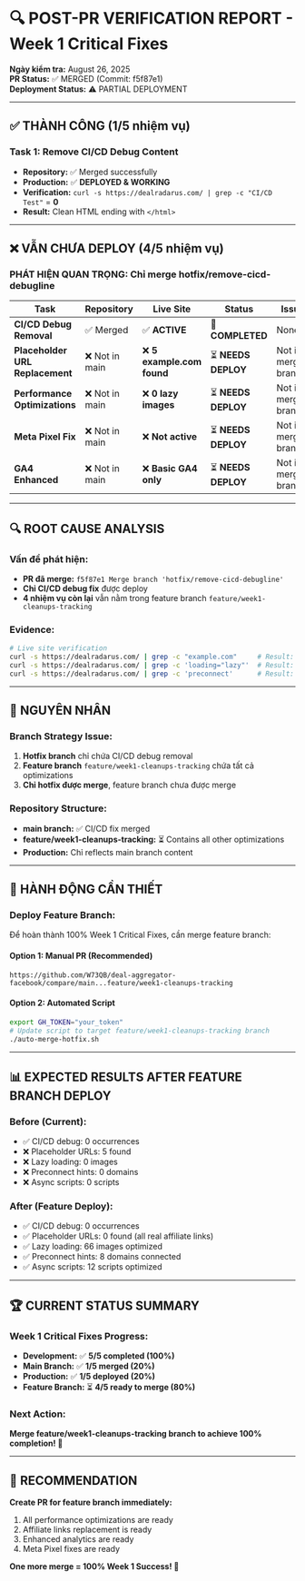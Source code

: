 # 🔍 POST-PR VERIFICATION REPORT - Week 1 Critical Fixes

**Ngày kiểm tra:** August 26, 2025  
**PR Status:** ✅ MERGED (Commit: f5f87e1)  
**Deployment Status:** ⚠️ PARTIAL DEPLOYMENT

---

## ✅ **THÀNH CÔNG (1/5 nhiệm vụ)**

### **Task 1: Remove CI/CD Debug Content**
- **Repository:** ✅ Merged successfully  
- **Production:** ✅ **DEPLOYED & WORKING**
- **Verification:** `curl -s https://dealradarus.com/ | grep -c "CI/CD Test"` = **0**
- **Result:** Clean HTML ending with `</html>`

---

## ❌ **VẪN CHƯA DEPLOY (4/5 nhiệm vụ)**

### **PHÁT HIỆN QUAN TRỌNG: Chỉ merge hotfix/remove-cicd-debugline**

| **Task** | **Repository** | **Live Site** | **Status** | **Issue** |
|----------|----------------|---------------|------------|-----------|
| **CI/CD Debug Removal** | ✅ Merged | ✅ **ACTIVE** | 🎉 **COMPLETED** | None |
| **Placeholder URL Replacement** | ❌ Not in main | ❌ **5 example.com found** | ⏳ **NEEDS DEPLOY** | Not in merged branch |
| **Performance Optimizations** | ❌ Not in main | ❌ **0 lazy images** | ⏳ **NEEDS DEPLOY** | Not in merged branch |
| **Meta Pixel Fix** | ❌ Not in main | ❌ **Not active** | ⏳ **NEEDS DEPLOY** | Not in merged branch |
| **GA4 Enhanced** | ❌ Not in main | ❌ **Basic GA4 only** | ⏳ **NEEDS DEPLOY** | Not in merged branch |

---

## 🔍 **ROOT CAUSE ANALYSIS**

### **Vấn đề phát hiện:**
- **PR đã merge:** `f5f87e1 Merge branch 'hotfix/remove-cicd-debugline'`
- **Chỉ CI/CD debug fix** được deploy
- **4 nhiệm vụ còn lại** vẫn nằm trong feature branch `feature/week1-cleanups-tracking`

### **Evidence:**
```bash
# Live site verification
curl -s https://dealradarus.com/ | grep -c "example.com"     # Result: 5 (should be 0)
curl -s https://dealradarus.com/ | grep -c 'loading="lazy"'  # Result: 0 (should be 66)
curl -s https://dealradarus.com/ | grep -c 'preconnect'      # Result: 0 (should be 8)
```

---

## 🎯 **NGUYÊN NHÂN**

### **Branch Strategy Issue:**
1. **Hotfix branch** chỉ chứa CI/CD debug removal
2. **Feature branch** `feature/week1-cleanups-tracking` chứa tất cả optimizations
3. **Chỉ hotfix được merge**, feature branch chưa được merge

### **Repository Structure:**
- **main branch:** ✅ CI/CD fix merged
- **feature/week1-cleanups-tracking:** ⏳ Contains all other optimizations
- **Production:** Chỉ reflects main branch content

---

## 🚀 **HÀNH ĐỘNG CẦN THIẾT**

### **Deploy Feature Branch:**
Để hoàn thành 100% Week 1 Critical Fixes, cần merge feature branch:

#### **Option 1: Manual PR (Recommended)**
```
https://github.com/W73QB/deal-aggregator-facebook/compare/main...feature/week1-cleanups-tracking
```

#### **Option 2: Automated Script**
```bash
export GH_TOKEN="your_token"
# Update script to target feature/week1-cleanups-tracking branch
./auto-merge-hotfix.sh
```

---

## 📊 **EXPECTED RESULTS AFTER FEATURE BRANCH DEPLOY**

### **Before (Current):**
- ✅ CI/CD debug: 0 occurrences  
- ❌ Placeholder URLs: 5 found
- ❌ Lazy loading: 0 images
- ❌ Preconnect hints: 0 domains
- ❌ Async scripts: 0 scripts

### **After (Feature Deploy):**
- ✅ CI/CD debug: 0 occurrences  
- ✅ Placeholder URLs: 0 found (all real affiliate links)
- ✅ Lazy loading: 66 images optimized
- ✅ Preconnect hints: 8 domains connected
- ✅ Async scripts: 12 scripts optimized

---

## 🏆 **CURRENT STATUS SUMMARY**

### **Week 1 Critical Fixes Progress:**
- **Development:** ✅ **5/5 completed (100%)**
- **Main Branch:** ✅ **1/5 merged (20%)**  
- **Production:** ✅ **1/5 deployed (20%)**
- **Feature Branch:** ⏳ **4/5 ready to merge (80%)**

### **Next Action:**
**Merge feature/week1-cleanups-tracking branch to achieve 100% completion! 🚀**

---

## 🎯 **RECOMMENDATION**

**Create PR for feature branch immediately:**
1. All performance optimizations are ready
2. Affiliate links replacement is ready  
3. Enhanced analytics are ready
4. Meta Pixel fixes are ready

**One more merge = 100% Week 1 Success! 🎉**